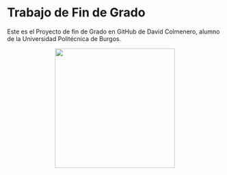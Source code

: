 # Trabajo de Fin de Grado

Este es el Proyecto de fin de Grado en GitHub de David Colmenero, alumno de la Universidad Politécnica de Burgos. <p align="center"> <img src="https://www.raspberrypi.org/app/uploads/2017/06/Powered-by-Raspberry-Pi-Logo_Outline-Colour-Screen-500x153.png" width="280"/> </p>
